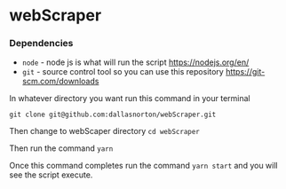 # webScraper

### Dependencies

- `node` - node js is what will run the script https://nodejs.org/en/
- `git` - source control tool so you can use this repository https://git-scm.com/downloads

In whatever directory you want run this command in your terminal

```
git clone git@github.com:dallasnorton/webScraper.git
```

Then change to webScaper directory `cd webScraper`

Then run the command `yarn`

Once this command completes run the command `yarn start` and you will see the script execute.
